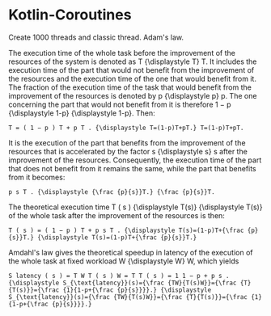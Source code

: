 # Kotlin-Coroutines
Create 1000 threads and classic thread. Adam's law.

The execution time of the whole task before the improvement of the resources of the system is denoted as T {\displaystyle T} T. It includes the execution time of the part that would not benefit from the improvement of the resources and the execution time of the one that would benefit from it. The fraction of the execution time of the task that would benefit from the improvement of the resources is denoted by p {\displaystyle p} p. The one concerning the part that would not benefit from it is therefore 1 − p {\displaystyle 1-p} {\displaystyle 1-p}. Then:

    T = ( 1 − p ) T + p T . {\displaystyle T=(1-p)T+pT.} T=(1-p)T+pT.

It is the execution of the part that benefits from the improvement of the resources that is accelerated by the factor s {\displaystyle s} s after the improvement of the resources. Consequently, the execution time of the part that does not benefit from it remains the same, while the part that benefits from it becomes:

    p s T . {\displaystyle {\frac {p}{s}}T.} {\frac {p}{s}}T.

The theoretical execution time T ( s ) {\displaystyle T(s)} {\displaystyle T(s)} of the whole task after the improvement of the resources is then:

    T ( s ) = ( 1 − p ) T + p s T . {\displaystyle T(s)=(1-p)T+{\frac {p}{s}}T.} {\displaystyle T(s)=(1-p)T+{\frac {p}{s}}T.}

Amdahl's law gives the theoretical speedup in latency of the execution of the whole task at fixed workload W {\displaystyle W} W, which yields

    S latency ( s ) = T W T ( s ) W = T T ( s ) = 1 1 − p + p s . {\displaystyle S_{\text{latency}}(s)={\frac {TW}{T(s)W}}={\frac {T}{T(s)}}={\frac {1}{1-p+{\frac {p}{s}}}}.} {\displaystyle S_{\text{latency}}(s)={\frac {TW}{T(s)W}}={\frac {T}{T(s)}}={\frac {1}{1-p+{\frac {p}{s}}}}.}

